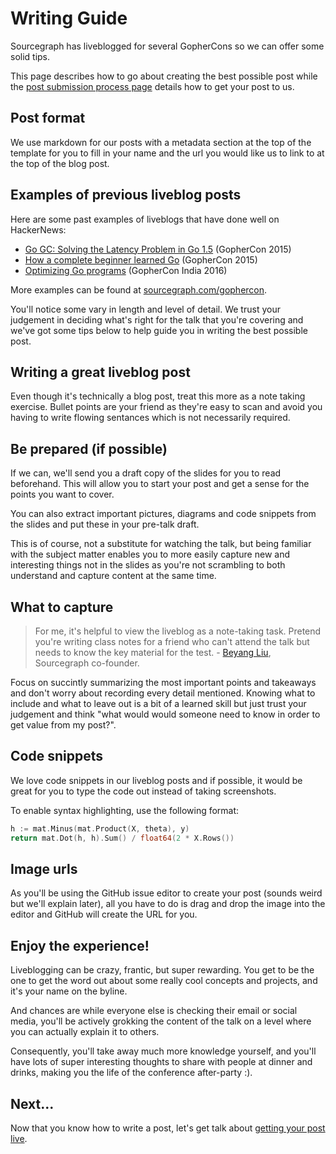 # Writing Guide

Sourcegraph has liveblogged for several GopherCons so we can offer some solid tips.

This page describes how to go about creating the best possible post while the [post submission process page](post-submission-process.md) details how to get your post to us.

## Post format

We use markdown for our posts with a metadata section at the top of the template for you to fill in your name and the url you would like us to link to at the top of the blog post.

## Examples of previous liveblog posts 

Here are some past examples of liveblogs that have done well on HackerNews:

 - [Go GC: Solving the Latency Problem in Go 1.5](http://gophercon2015.tumblr.com/post/123574706480/go-gc-solving-the-latency-problem-in-go-15) (GopherCon 2015)
 - [How a complete beginner learned Go](http://gophercon2015.tumblr.com/post/123565059490/how-a-complete-beginner-learned-go-as-her-first) (GopherCon 2015)
 - [Optimizing Go programs](http://gopherconindia.tumblr.com/post/111549295932/jason-moiron-go-faster-optimizing-go-programs) (GopherCon India 2016)

 More examples can be found at [sourcegraph.com/gophercon](sourcegraph.com/gophercon).

 You'll notice some vary in length and level of detail. We trust your judgement in deciding what's right for the talk that you're covering and we've got some tips below to help guide you in writing the best possible post.

## Writing a great liveblog post

Even though it's technically a blog post, treat this more as a note taking exercise. Bullet points are your friend as they're easy to scan and avoid you having to write flowing sentances which is not necessarily required.

## Be prepared (if possible)

If we can, we'll send you a draft copy of the slides for you to read beforehand. This will allow you to start your post and get a sense for the points you want to cover.

You can also extract important pictures, diagrams and code snippets from the slides and put these in your pre-talk draft.

This is of course, not a substitute for watching the talk, but being familiar with the subject matter enables you to more easily capture new and interesting things not in the slides as you're not scrambling to both understand and capture content at the same time.

## What to capture

> For me, it's helpful to view the liveblog as a note-taking task. Pretend you're writing class notes for a friend who can't attend the talk but needs to know the key material for the test. - [Beyang Liu](https://twitter.com/beyang), Sourcegraph co-founder.

Focus on succintly summarizing the most important points and takeaways and don't worry about recording every detail mentioned. Knowing what to include and what to leave out is a bit of a learned skill but just trust your judgement and think "what would would someone need to know in order to get value from my post?".

## Code snippets

We love code snippets in our liveblog posts and if possible, it would be great for you to type the code out instead of taking screenshots.

To enable syntax highlighting, use the following format:

```go
h := mat.Minus(mat.Product(X, theta), y)
return mat.Dot(h, h).Sum() / float64(2 * X.Rows())
```

## Image urls

As you'll be using the GitHub issue editor to create your post (sounds weird but we'll explain later), all you have to do is drag and drop the image into the editor and GitHub will create the URL for you.

## Enjoy the experience!

Liveblogging can be crazy, frantic, but super rewarding. You get to be the one to get the word out about some really cool concepts and projects, and it's your name on the byline. 

And chances are while everyone else is checking their email or social media, you'll be actively grokking the content of the talk on a level where you can actually explain it to others. 

Consequently, you'll take away much more knowledge yourself, and you'll have lots of super interesting thoughts to share with people at dinner and drinks, making you the life of the conference after-party :).

## Next...

Now that you know how to write a post, let's get talk about [getting your post live](post-submission-process.md).
